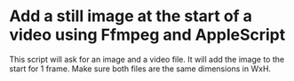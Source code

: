 # Add a still image at the start of a video using Ffmpeg and AppleScript

This script will ask for an image and a video file.  It will add the image to the start for 1 frame.
Make sure both files are the same dimensions in WxH.
